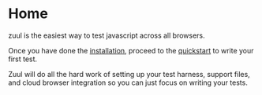 # Home

zuul is the easiest way to test javascript across all browsers.

Once you have done the [installation](./installation.md), proceed to the [quickstart](./quickstart.md) to write your first test.

Zuul will do all the hard work of setting up your test harness, support files, and cloud browser integration so you can just focus on writing your tests.
